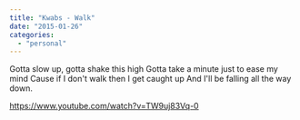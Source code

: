 ```yaml
---
title: "Kwabs - Walk"
date: "2015-01-26"
categories: 
  - "personal"
---
```


Gotta slow up, gotta shake this high Gotta take a minute just to ease my mind Cause if I don't walk then I get caught up And I'll be falling all the way down.

https://www.youtube.com/watch?v=TW9uj83Vq-0
